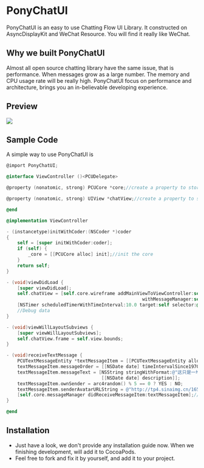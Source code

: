 # PonyChatUI
PonyChatUI is an easy to use Chatting Flow UI Library. It constructed on AsyncDisplayKit and WeChat Resource. You will find it really like WeChat.

## Why we built PonyChatUI
Almost all open source chatting library have the same issue, that is performance. When messages grow as a large number. The memory and CPU usage rate will be really high.
PonyChatUI focus on performance and architecture, brings you an in-believable developing experience.

## Preview

![](https://raw.githubusercontent.com/PonyGroup/PonyChatUIV2/master/DemoVideo.gif)

## Sample Code

A simple way to use PonyChatUI is

```objective-c
@import PonyChatUI;

@interface ViewController ()<PCUDelegate>

@property (nonatomic, strong) PCUCore *core;//create a property to store PCUCore, one ViewController should use one core instance

@property (nonatomic, strong) UIView *chatView;//create a property to store chatView

@end

@implementation ViewController

- (instancetype)initWithCoder:(NSCoder *)coder
{
    self = [super initWithCoder:coder];
    if (self) {
        _core = [[PCUCore alloc] init];//init the core
    }
    return self;
}

- (void)viewDidLoad {
    [super viewDidLoad];
    self.chatView = [self.core.wireframe addMainViewToViewController:self
                                                  withMessageManager:self.core.messageManager];//use this method add chatView to self.view
    [NSTimer scheduledTimerWithTimeInterval:10.0 target:self selector:@selector(receiveTextMessage) userInfo:nil repeats:YES];
    //Debug data
}

- (void)viewWillLayoutSubviews {
    [super viewWillLayoutSubviews];
    self.chatView.frame = self.view.bounds;
}

- (void)receiveTextMessage {
    PCUTextMessageEntity *textMessageItem = [[PCUTextMessageEntity alloc] init];
    textMessageItem.messageOrder = [[NSDate date] timeIntervalSince1970];
    textMessageItem.messageText = [NSString stringWithFormat:@"这只是一堆用来测试的文字，谢谢！Post:%@",
                                   [[NSDate date] description]];
    textMessageItem.ownSender = arc4random() % 5 == 0 ? YES : NO;
    textMessageItem.senderAvatarURLString = @"http://tp4.sinaimg.cn/1651799567/180/1290860930/1";
    [self.core.messageManager didReceiveMessageItem:textMessageItem];//use this method add an item to chatView
}

@end

```

## Installation

* Just have a look, we don't provide any installation guide now. When we finishing development, will add it to CocoaPods.
* Feel free to fork and fix it by yourself, and add it to your project.
